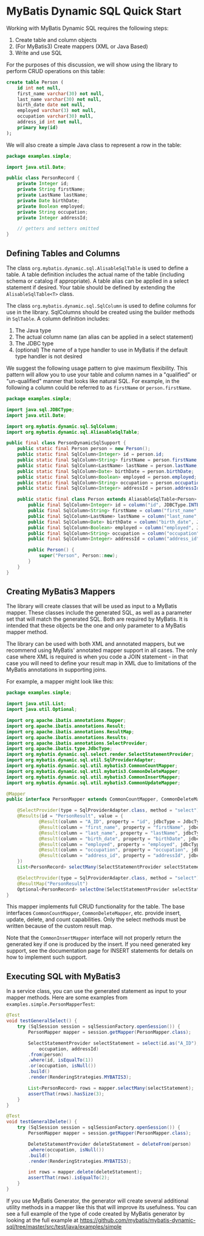 # MyBatis Dynamic SQL Quick Start

Working with MyBatis Dynamic SQL requires the following steps:

1. Create table and column objects
2. (For MyBatis3) Create mappers (XML or Java Based)
3. Write and use SQL

For the purposes of this discussion, we will show using the library to perform CRUD operations on this table:

```sql
create table Person (
    id int not null,
    first_name varchar(30) not null,
    last_name varchar(30) not null,
    birth_date date not null,
    employed varchar(3) not null,
    occupation varchar(30) null,
    address_id int not null,
    primary key(id)
);
```

We will also create a simple Java class to represent a row in the table:

```java
package examples.simple;

import java.util.Date;

public class PersonRecord {
    private Integer id;
    private String firstName;
    private LastName lastName;
    private Date birthDate;
    private Boolean employed;
    private String occupation;
    private Integer addressId;

    // getters and setters omitted
}
```

## Defining Tables and Columns

The class `org.mybatis.dynamic.sql.AlisableSqlTable` is used to define a table. A table definition includes
the actual name of the table (including schema or catalog if appropriate). A table alias can be applied in a
select statement if desired.  Your table should be defined by extending the `AlisableSqlTable<T>` class.

The class `org.mybatis.dynamic.sql.SqlColumn` is used to define columns for use in the library.
SqlColumns should be created using the builder methods in `SqlTable`.
A column definition includes:

1. The Java type
2. The actual column name (an alias can be applied in a select statement)
3. The JDBC type
4. (optional) The name of a type handler to use in MyBatis if the default type handler is not desired

We suggest the following usage pattern to give maximum flexibility.  This pattern will allow you to use your
table and column names in a "qualified" or "un-qualified" manner that looks like natural SQL. For example, in the
following a column could be referred to as `firstName` or `person.firstName`.

```java
package examples.simple;

import java.sql.JDBCType;
import java.util.Date;

import org.mybatis.dynamic.sql.SqlColumn;
import org.mybatis.dynamic.sql.AliasableSqlTable;

public final class PersonDynamicSqlSupport {
    public static final Person person = new Person();
    public static final SqlColumn<Integer> id = person.id;
    public static final SqlColumn<String> firstName = person.firstName;
    public static final SqlColumn<LastName> lastName = person.lastName;
    public static final SqlColumn<Date> birthDate = person.birthDate;
    public static final SqlColumn<Boolean> employed = person.employed;
    public static final SqlColumn<String> occupation = person.occupation;
    public static final SqlColumn<Integer> addressId = person.addressId;

    public static final class Person extends AliasableSqlTable<Person> {
        public final SqlColumn<Integer> id = column("id", JDBCType.INTEGER);
        public final SqlColumn<String> firstName = column("first_name", JDBCType.VARCHAR);
        public final SqlColumn<LastName> lastName = column("last_name", JDBCType.VARCHAR, "examples.simple.LastNameTypeHandler");
        public final SqlColumn<Date> birthDate = column("birth_date", JDBCType.DATE);
        public final SqlColumn<Boolean> employed = column("employed", JDBCType.VARCHAR, "examples.simple.YesNoTypeHandler");
        public final SqlColumn<String> occupation = column("occupation", JDBCType.VARCHAR);
        public final SqlColumn<Integer> addressId = column("address_id", JDBCType.INTEGER);

        public Person() {
            super("Person", Person::new);
        }
    }
}
```

## Creating MyBatis3 Mappers
The library will create classes that will be used as input to a MyBatis mapper.  These classes include the generated
SQL, as well as a parameter set that will match the generated SQL.  Both are required by MyBatis.  It is intended that
these objects be the one and only parameter to a MyBatis mapper method.

The library can be used with both XML and annotated mappers, but we recommend using MyBatis' annotated mapper support in
all cases.  The only case where XML is required is when you code a JOIN statement - in that case you will need to define
your result map in XML due to limitations of the MyBatis annotations in supporting joins.

For example, a mapper might look like this:

```java
package examples.simple;

import java.util.List;
import java.util.Optional;

import org.apache.ibatis.annotations.Mapper;
import org.apache.ibatis.annotations.Result;
import org.apache.ibatis.annotations.ResultMap;
import org.apache.ibatis.annotations.Results;
import org.apache.ibatis.annotations.SelectProvider;
import org.apache.ibatis.type.JdbcType;
import org.mybatis.dynamic.sql.select.render.SelectStatementProvider;
import org.mybatis.dynamic.sql.util.SqlProviderAdapter;
import org.mybatis.dynamic.sql.util.mybatis3.CommonCountMapper;
import org.mybatis.dynamic.sql.util.mybatis3.CommonDeleteMapper;
import org.mybatis.dynamic.sql.util.mybatis3.CommonInsertMapper;
import org.mybatis.dynamic.sql.util.mybatis3.CommonUpdateMapper;

@Mapper
public interface PersonMapper extends CommonCountMapper, CommonDeleteMapper, CommonInsertMapper<PersonRecord>, CommonUpdateMapper {

    @SelectProvider(type = SqlProviderAdapter.class, method = "select")
    @Results(id = "PersonResult", value = {
            @Result(column = "A_ID", property = "id", jdbcType = JdbcType.INTEGER, id = true),
            @Result(column = "first_name", property = "firstName", jdbcType = JdbcType.VARCHAR),
            @Result(column = "last_name", property = "lastName", jdbcType = JdbcType.VARCHAR, typeHandler = LastNameTypeHandler.class),
            @Result(column = "birth_date", property = "birthDate", jdbcType = JdbcType.DATE),
            @Result(column = "employed", property = "employed", jdbcType = JdbcType.VARCHAR, typeHandler = YesNoTypeHandler.class),
            @Result(column = "occupation", property = "occupation", jdbcType = JdbcType.VARCHAR),
            @Result(column = "address_id", property = "addressId", jdbcType = JdbcType.INTEGER)
    })
    List<PersonRecord> selectMany(SelectStatementProvider selectStatement);

    @SelectProvider(type = SqlProviderAdapter.class, method = "select")
    @ResultMap("PersonResult")
    Optional<PersonRecord> selectOne(SelectStatementProvider selectStatement);
}
```

This mapper implements full CRUD functionality for the table. The base interfaces `CommonCountMapper`,
`CommonDeleteMapper`, etc. provide insert, update, delete, and count capabilities. Only the select methods must be
written because of the custom result map.

Note that the `CommonInsertMapper` interface will not properly return the generated key if one is produced by the insert.
If you need generated key support, see the documentation page for INSERT statements for details on how to implement
such support.

## Executing SQL with MyBatis3
In a service class, you can use the generated statement as input to your mapper methods.  Here are some
examples from `examples.simple.PersonMapperTest`:

```java
@Test
void testGeneralSelect() {
    try (SqlSession session = sqlSessionFactory.openSession()) {
        PersonMapper mapper = session.getMapper(PersonMapper.class);

        SelectStatementProvider selectStatement = select(id.as("A_ID"), firstName, lastName, birthDate, employed,
            occupation, addressId)
        .from(person)
        .where(id, isEqualTo(1))
        .or(occupation, isNull())
        .build()
        .render(RenderingStrategies.MYBATIS3);

        List<PersonRecord> rows = mapper.selectMany(selectStatement);
        assertThat(rows).hasSize(3);
    }
}

@Test
void testGeneralDelete() {
    try (SqlSession session = sqlSessionFactory.openSession()) {
        PersonMapper mapper = session.getMapper(PersonMapper.class);

        DeleteStatementProvider deleteStatement = deleteFrom(person)
        .where(occupation, isNull())
        .build()
        .render(RenderingStrategies.MYBATIS3);

        int rows = mapper.delete(deleteStatement);
        assertThat(rows).isEqualTo(2);
    }
}
```

If you use MyBatis Generator, the generator will create several additional utility methods in a mapper like this that
will improve its usefulness. You can see a full example of the type of code created by MyBatis generator by looking
at the full example at https://github.com/mybatis/mybatis-dynamic-sql/tree/master/src/test/java/examples/simple
